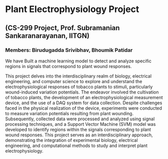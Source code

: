 # Plant Electrophysiology Project
## (CS-299 Project, Prof. Subramanian Sankaranarayanan, IITGN)  
### Members: Birudugadda Srivibhav, Bhoumik Patidar

We have Built a machine learning model to detect and analyze specific regions in signals that correspond to plant wound responses.

This project delves into the interdisciplinary realm of biology, electrical engineering, and computer science to explore and understand the electrophysiological responses of tobacco plants to stimuli, particularly wound-induced variation potentials. The endeavor involved the cultivation of tobacco plants, the development of an electrophysiological measurement device, and the use of a DAQ system for data collection. Despite challenges faced in the physical realization of the device, experiments were conducted to measure variation potentials resulting from plant wounding. Subsequently, collected data were processed and analyzed using signal processing techniques, and a Support Vector Machine (SVM) model was developed to identify regions within the signals corresponding to plant wound responses. This project serves as an interdisciplinary approach, demonstrating the integration of experimental biology, electrical engineering, and computational methods to study and interpret plant electrophysiology.
